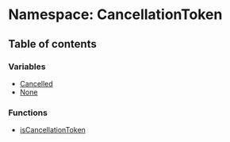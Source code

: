# Namespace: CancellationToken

## Table of contents

### Variables

* [Cancelled](/auto-docs/fixed-layout-editor/variables/CancellationToken.Cancelled.md)
* [None](/auto-docs/fixed-layout-editor/variables/CancellationToken.None.md)

### Functions

* [isCancellationToken](/auto-docs/fixed-layout-editor/functions/CancellationToken.isCancellationToken.md)
